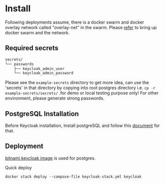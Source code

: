 # Install
Following deployments assume, there is a docker swarm and docker overlay network called "overlay-net" in the swarm. Please [refer](https://github.com/hackcoderr/iudx-deployment/blob/keycloak/docs/swarm-setup.md) to bring up docker swarm and the network.

## Required secrets

```sh
secrets/
└── passwords
    ├── keycloak_admin_user
    └── keycloak_admin_password
 ```
   Please see the ``example-secrets`` directory to get more idea, can use the 'secrets' in that directory by copying into root postgres directory i.e. ``cp -r example-secrets/secrets/`` .for demo or local testing purpose only! For other environment, please generate strong passwords. 
    
    

## PostgreSQL Installation
Before Keycloak installation, Install postgreSQL and follow this [document](https://github.com/hackcoderr/iudx-deployment/tree/keycloak/Docker-Swarm-deployment/single-node/postgres) for that.

## Deployment

[bitnami keycloak image](https://hub.docker.com/r/bitnami/keycloak/) is used for postgres.

Quick deploy
```
docker stack deploy --compose-file keycloak-stack.yml keycloak
```

